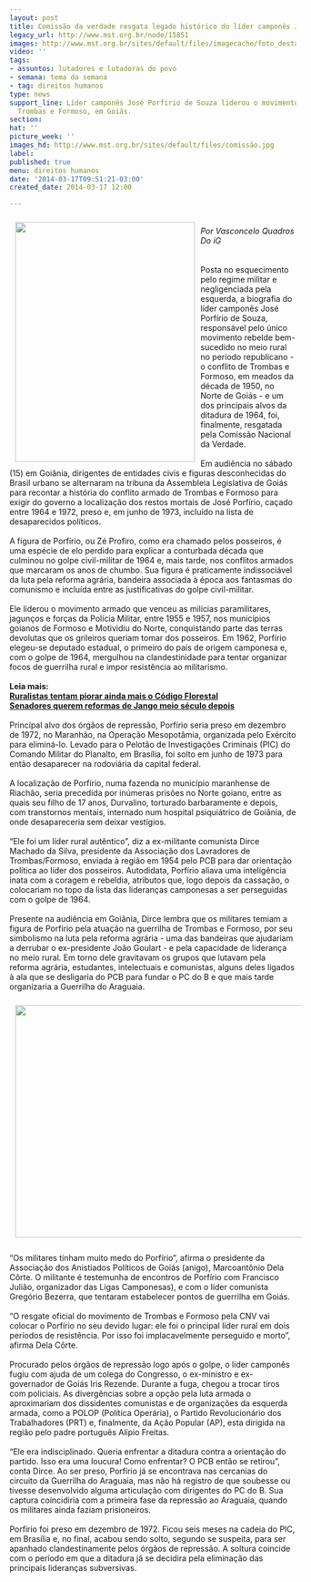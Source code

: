 ```yaml
---
layout: post
title: Comissão da verdade resgata legado histórico do líder camponês José Porfírio
legacy_url: http://www.mst.org.br/node/15851
images: http://www.mst.org.br/sites/default/files/imagecache/foto_destaque/comissão.jpg
video: ''
tags:
- assuntos: lutadores e lutadoras do povo
- semana: tema da semana
- tag: direitos humanos
type: news
support_line: Líder camponês José Porfírio de Souza liderou o movimento rebelde de
  Trombas e Formoso, em Goiás.
section: 
hat: ''
picture_week: ''
images_hd: http://www.mst.org.br/sites/default/files/comissão.jpg
label: 
published: true
menu: direitos humanos
date: '2014-03-17T09:51:21-03:00'
created_date: 2014-03-17 12:00

---
```

<p><img alt="" src="http://www.mst.org.br/sites/default/files/jos%C3%A9%20porf%C3%ADrio.jpg" style="margin: 10px; float: left;" height="421" width="316"></p><p><br><em>Por Vasconcelo Quadros<br>Do iG<br><br></em><br>Posta no esquecimento pelo regime militar e negligenciada pela esquerda, a biografia do líder camponês José Porfírio de Souza, responsável pelo único movimento rebelde bem-sucedido no meio rural no período republicano - o conflito de Trombas e Formoso, em meados da década de 1950, no Norte de Goiás - e um dos principais alvos da ditadura de 1964, foi, finalmente, resgatada pela Comissão Nacional da Verdade.<br><br>Em audiência no sábado (15) em Goiânia, dirigentes de entidades civis e figuras desconhecidas do Brasil urbano se alternaram na tribuna da Assembleia Legislativa de Goiás para recontar a história do conflito armado de Trombas e Formoso para exigir do governo a localização dos restos mortais de José Porfírio, caçado entre 1964 e 1972, preso e, em junho de 1973, incluído na lista de desaparecidos políticos.<br><br>A figura de Porfírio, ou Zé Profiro, como era chamado pelos posseiros, é uma espécie de elo perdido para explicar a conturbada década que culminou no golpe civil-militar de 1964 e, mais tarde, nos conflitos armados que marcaram os anos de chumbo. Sua figura é praticamente indissociável da luta pela reforma agrária, bandeira associada à época aos fantasmas do comunismo e incluída entre as justificativas do golpe civil-militar.<br><br>Ele liderou o movimento armado que venceu as milícias paramilitares, jagunços e forças da Polícia Militar, entre 1955 e 1957, nos municípios goianos de Formoso e Motividiu do Norte, conquistando parte das terras devolutas que os grileiros queriam tomar dos posseiros. Em 1962, Porfírio elegeu-se deputado estadual, o primeiro do país de origem camponesa e, com o golpe de 1964, mergulhou na clandestinidade para tentar organizar focos de guerrilha rural e impor resistência ao militarismo.<br><br><strong>Leia mais:<br></strong><a href="http://www.mst.org.br/node/15849"><strong>Ruralistas tentam piorar ainda mais o Código Florestal <br></strong></a><a href="http://www.mst.org.br/node/15850"><strong>Senadores querem reformas de Jango meio século depois <br></strong></a><br>Principal alvo dos órgãos de repressão, Porfírio seria preso em dezembro de 1972, no Maranhão, na Operação Mesopotâmia, organizada pelo Exército para eliminá-lo. Levado para o Pelotão de Investigações Criminais (PIC) do Comando Militar do Planalto, em Brasília, foi solto em junho de 1973 para então desaparecer na rodoviária da capital federal.<br><br>A localização de Porfírio, numa fazenda no município maranhense de Riachão, seria precedida por inúmeras prisões no Norte goiano, entre as quais seu filho de 17 anos, Durvalino, torturado barbaramente e depois, com transtornos mentais, internado num hospital psiquiátrico de Goiânia, de onde desapareceria sem deixar vestígios.<br><br>“Ele foi um líder rural autêntico”, diz a ex-militante comunista Dirce Machado da Silva, presidente da Associação dos Lavradores de Trombas/Formoso, enviada à região em 1954 pelo PCB para dar orientação política ao líder dos posseiros. Autodidata, Porfírio aliava uma inteligência inata com a coragem e rebeldia, atributos que, logo depois da cassação, o colocariam no topo da lista das lideranças camponesas a ser perseguidas com o golpe de 1964.<br><br>Presente na audiência em Goiânia, Dirce lembra que os militares temiam a figura de Porfírio pela atuação na guerrilha de Trombas e Formoso, por seu simbolismo na luta pela reforma agrária - uma das bandeiras que ajudariam a derrubar o ex-presidente João Goulart - e pela capacidade de liderança no meio rural. Em torno dele gravitavam os grupos que lutavam pela reforma agrária, estudantes, intelectuais e comunistas, alguns deles ligados à ala que se desligaria do PCB para fundar o PC do B e que mais tarde organizaria a Guerrilha do Araguaia.</p><p><img alt="" src="http://www.mst.org.br/sites/default/files/comiss%C3%A3o.jpg" style="margin: 10px;" height="408" width="652"><br><br>“Os militares tinham muito medo do Porfírio”, afirma o presidente da Associação dos Anistiados Políticos de Goiás (anigo), Marcoantônio Dela Côrte. O militante é testemunha de encontros de Porfírio com Francisco Julião, organizador das Ligas Camponesas), e com o líder comunista Gregório Bezerra, que tentaram estabelecer pontos de guerrilha em Goiás.<br><br>“O resgate oficial do movimento de Trombas e Formoso pela CNV vai colocar o Porfírio no seu devido lugar: ele foi o principal líder rural em dois períodos de resistência. Por isso foi implacavelmente perseguido e morto”, afirma Dela Côrte.<br><br>Procurado pelos órgãos de repressão logo após o golpe, o líder camponês fugiu com ajuda de um colega do Congresso, o ex-ministro e ex-governador de Goiás Iris Rezende. Durante a fuga, chegou a trocar tiros com policiais. As divergências sobre a opção pela luta armada o aproximariam dos dissidentes comunistas e de organizações da esquerda armada, como a POLOP (Política Operária), o Partido Revolucionário dos Trabalhadores (PRT) e, finalmente, da Ação Popular (AP), esta dirigida na região pelo padre português Alípio Freitas.<br><br>“Ele era indisciplinado. Queria enfrentar a ditadura contra a orientação do partido. Isso era uma loucura! Como enfrentar? O PCB então se retirou”, conta Dirce. Ao ser preso, Porfírio já se encontrava nas cercanias do circuito da Guerrilha do Araguaia, mas não há registro de que soubesse ou tivesse desenvolvido alguma articulação com dirigentes do PC do B. Sua captura coincidiria com a primeira fase da repressão ao Araguaia, quando os militares ainda faziam prisioneiros.<br><br>Porfírio foi preso em dezembro de 1972. Ficou seis meses na cadeia do PIC, em Brasília e, no final, acabou sendo solto, segundo se suspeita, para ser apanhado clandestinamente pelos órgãos de repressão. A soltura coincide com o período em que a ditadura já se decidira pela eliminação das principais lideranças subversivas.</p>
